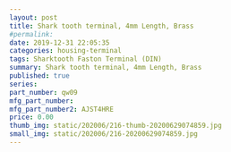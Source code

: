 ```yaml
---
layout: post
title: Shark tooth terminal, 4mm Length, Brass
#permalink: 
date: 2019-12-31 22:05:35
categories: housing-terminal
tags: Sharktooth Faston Terminal (DIN)
summary: Shark tooth terminal, 4mm Length, Brass
published: true 
series: 
part_number: qw09
mfg_part_number: 
mfg_part_number2: AJST4HRE
price: 0.00
thumb_img: static/202006/216-thumb-20200629074859.jpg
small_img: static/202006/216-20200629074859.jpg
---
```



